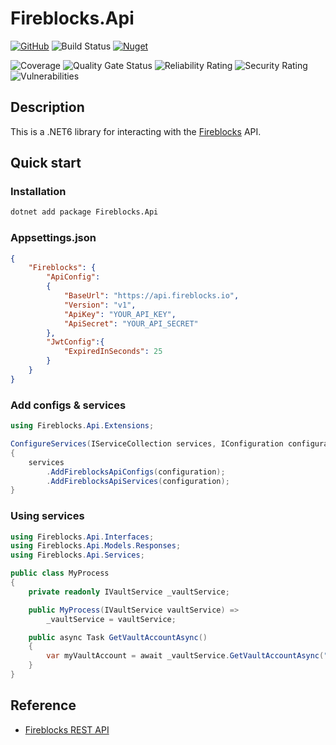 # Fireblocks.Api

[![GitHub](https://img.shields.io/github/license/ed555009/fireblocks-api)](LICENSE)
![Build Status](https://dev.azure.com/edwang/github/_apis/build/status/fireblocks-api?branchName=master)
[![Nuget](https://img.shields.io/nuget/v/Fireblocks.Api)](https://www.nuget.org/packages/Fireblocks.Api)

![Coverage](http://direct.link2me.com.tw:9000/api/project_badges/measure?project=fireblocks-api&metric=coverage&token=edde8bb242d724653b64036f7a3fe6cf539b3a1a)
![Quality Gate Status](http://direct.link2me.com.tw:9000/api/project_badges/measure?project=fireblocks-api&metric=alert_status&token=edde8bb242d724653b64036f7a3fe6cf539b3a1a)
![Reliability Rating](http://direct.link2me.com.tw:9000/api/project_badges/measure?project=fireblocks-api&metric=reliability_rating&token=edde8bb242d724653b64036f7a3fe6cf539b3a1a)
![Security Rating](http://direct.link2me.com.tw:9000/api/project_badges/measure?project=fireblocks-api&metric=security_rating&token=edde8bb242d724653b64036f7a3fe6cf539b3a1a)
![Vulnerabilities](http://direct.link2me.com.tw:9000/api/project_badges/measure?project=fireblocks-api&metric=vulnerabilities&token=edde8bb242d724653b64036f7a3fe6cf539b3a1a)

## Description

This is a .NET6 library for interacting with the [Fireblocks](https://www.fireblocks.com/) API.

## Quick start

### Installation

```bash
dotnet add package Fireblocks.Api
```

### Appsettings.json

```json
{
	"Fireblocks": {
		"ApiConfig":
		{
			"BaseUrl": "https://api.fireblocks.io",
			"Version": "v1",
			"ApiKey": "YOUR_API_KEY",
			"ApiSecret": "YOUR_API_SECRET"
		},
		"JwtConfig":{
			"ExpiredInSeconds": 25
		}
	}
}
```

### Add configs & services

```csharp
using Fireblocks.Api.Extensions;

ConfigureServices(IServiceCollection services, IConfiguration configuration)
{
	services
		.AddFireblocksApiConfigs(configuration);
		.AddFireblocksApiServices(configuration);
}
```

### Using services

```csharp
using Fireblocks.Api.Interfaces;
using Fireblocks.Api.Models.Responses;
using Fireblocks.Api.Services;

public class MyProcess
{
	private readonly IVaultService _vaultService;

	public MyProcess(IVaultService vaultService) =>
		_vaultService = vaultService;

	public async Task GetVaultAccountAsync()
	{
		var myVaultAccount = await _vaultService.GetVaultAccountAsync("YOUR_VAULT_ACCOUNT_ID");
	}
}
```

## Reference

- [Fireblocks REST API](https://docs.fireblocks.com/api)
